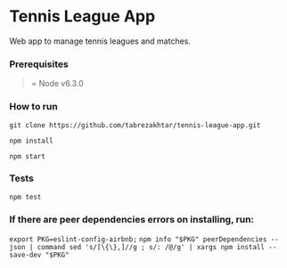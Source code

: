 # Tennis League App
Web app to manage tennis leagues and matches.


### Prerequisites
>= Node v6.3.0

### How to run
`git clone https://github.com/tabrezakhtar/tennis-league-app.git`

`npm install`

`npm start`

### Tests
`npm test`

### If there are peer dependencies errors on installing, run:
`export PKG=eslint-config-airbnb;`
`npm info "$PKG" peerDependencies --json | command sed 's/[\{\},]//g ; s/: /@/g' | xargs npm install --save-dev "$PKG"`
